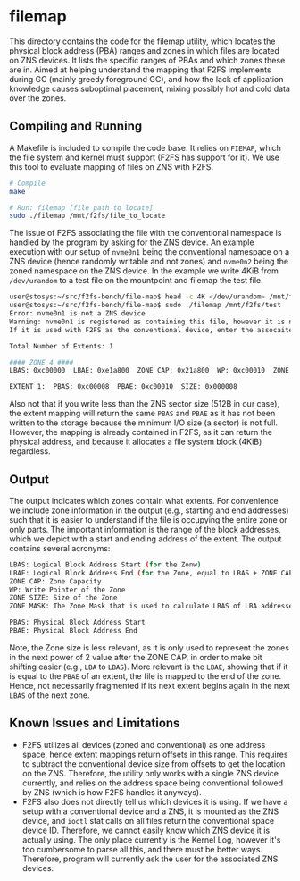 # filemap

This directory contains the code for the filemap utility, which locates the physical block address (PBA) ranges and zones in which files are located on ZNS devices. It lists the specific ranges of PBAs and which zones these are in. Aimed at helping understand the mapping that F2FS implements during GC (mainly greedy foreground GC), and how the lack of application knowledge causes suboptimal placement, mixing possibly hot and cold data over the zones.

## Compiling and Running

A Makefile is included to compile the code base. It relies on `FIEMAP`, which the file system and kernel must support (F2FS has support for it). We use this tool to evaluate mapping of files on ZNS with F2FS.

```bash
# Compile
make

# Run: filemap [file path to locate]
sudo ./filemap /mnt/f2fs/file_to_locate
```

The issue of F2FS associating the file with the conventional namespace is handled by the program by asking for the ZNS device. An example execution with our setup of `nvme0n1` being the conventional namespace on a ZNS device (hence randomly writable and not zones) and `nvme0n2` being the zoned namespace on the ZNS device. In the example we write 4KiB from `/dev/urandom` to a test file on the mountpoint and filemap the test file.

```bash
user@stosys:~/src/f2fs-bench/file-map$ head -c 4K </dev/urandom> /mnt/f2fs/test
user@stosys:~/src/f2fs-bench/file-map$ sudo ./filemap /mnt/f2fs/test
Error: nvme0n1 is not a ZNS device
Warning: nvme0n1 is registered as containing this file, however it is not a ZNS.
If it is used with F2FS as the conventional device, enter the assocaited ZNS device name: nvme0n2

Total Number of Extents: 1

#### ZONE 4 ####
LBAS: 0xc00000  LBAE: 0xe1a800  ZONE CAP: 0x21a800  WP: 0xc00010  ZONE MASK: 0xffc00000

EXTENT 1:  PBAS: 0xc00008  PBAE: 0xc00010  SIZE: 0x000008
```

Also not that if you write less than the ZNS sector size (512B in our case), the extent mapping will return the same `PBAS` and `PBAE` as it has not been written to the storage because the minimum I/O size (a sector) is not full. However, the mapping is already contained in F2FS, as it can return the physical address, and because it allocates a file system block (4KiB) regardless.

## Output

The output indicates which zones contain what extents. For convenience we include zone information in the output (e.g., starting and end addresses) such that it is easier to understand if the file is occupying the entire zone or only parts. The important information is the range of the block addresses, which we depict with a start and ending address of the extent. The output contains several acronyms:

```bash
LBAS: Logical Block Address Start (for the Zonw)
LBAE: Logical Block Address End (for the Zone, equal to LBAS + ZONE CAP)
ZONE CAP: Zone Capacity
WP: Write Pointer of the Zone
ZONE SIZE: Size of the Zone
ZONE MASK: The Zone Mask that is used to calculate LBAS of LBA addresses in a zone

PBAS: Physical Block Address Start
PBAE: Physical Block Address End 
```

Note, the Zone size is less relevant, as it is only used to represent the zones in the next power of 2 value after the ZONE CAP, in order to make bit shifting easier (e.g., `LBA` to `LBAS`). More relevant is the `LBAE`, showing that if it is equal to the `PBAE` of an extent, the file is mapped to the end of the zone. Hence, not necessarily fragmented if its next extent begins again in the next `LBAS` of the next zone. 

## Known Issues and Limitations

- F2FS utilizes all devices (zoned and conventional) as one address space, hence extent mappings return offsets in this range. This requires to subtract the conventional device size from offsets to get the location on the ZNS. Therefore, the utility only works with a single ZNS device currently, and relies on the address space being conventional followed by ZNS (which is how F2FS handles it anyways). 
- F2FS also does not directly tell us which devices it is using. If we have a setup with a conventional device and a ZNS, it is mounted as the ZNS device, and `ioctl` stat calls on all files return the conventional space device ID. Therefore, we cannot easily know which ZNS device it is actually using. The only place currently is the Kernel Log, however it's too cumbersome to parse all this, and there must be better ways. Therefore, program will currently ask the user for the associated ZNS devices.
